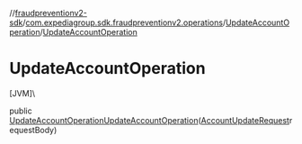 //[fraudpreventionv2-sdk](../../../index.md)/[com.expediagroup.sdk.fraudpreventionv2.operations](../index.md)/[UpdateAccountOperation](index.md)/[UpdateAccountOperation](-update-account-operation.md)

# UpdateAccountOperation

[JVM]\

public [UpdateAccountOperation](index.md)[UpdateAccountOperation](-update-account-operation.md)([AccountUpdateRequest](../../com.expediagroup.sdk.fraudpreventionv2.models/-account-update-request/index.md)requestBody)
